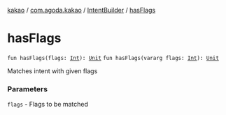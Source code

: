 [kakao](../../index.md) / [com.agoda.kakao](../index.md) / [IntentBuilder](index.md) / [hasFlags](.)

# hasFlags

`fun hasFlags(flags: `[`Int`](https://kotlinlang.org/api/latest/jvm/stdlib/kotlin/-int/index.html)`): `[`Unit`](https://kotlinlang.org/api/latest/jvm/stdlib/kotlin/-unit/index.html)
`fun hasFlags(vararg flags: `[`Int`](https://kotlinlang.org/api/latest/jvm/stdlib/kotlin/-int/index.html)`): `[`Unit`](https://kotlinlang.org/api/latest/jvm/stdlib/kotlin/-unit/index.html)

Matches intent with given flags

### Parameters

`flags` - Flags to be matched